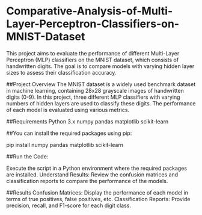 # Comparative-Analysis-of-Multi-Layer-Perceptron-Classifiers-on-MNIST-Dataset
This project aims to evaluate the performance of different Multi-Layer Perceptron (MLP) classifiers on the MNIST dataset, which consists of handwritten digits. The goal is to compare models with varying hidden layer sizes to assess their classification accuracy.

##Project Overview
The MNIST dataset is a widely used benchmark dataset in machine learning, containing 28x28 grayscale images of handwritten digits (0-9). In this project, three different MLP classifiers with varying numbers of hidden layers are used to classify these digits. The performance of each model is evaluated using various metrics.

##Requirements
Python 3.x
numpy
pandas
matplotlib
scikit-learn

##You can install the required packages using pip:

pip install numpy pandas matplotlib scikit-learn

##Run the Code:

Execute the script in a Python environment where the required packages are installed.
Understand Results:
Review the confusion matrices and classification reports to compare the performance of the models.

##Results
Confusion Matrices: Display the performance of each model in terms of true positives, false positives, etc.
Classification Reports: Provide precision, recall, and F1-score for each digit class.
